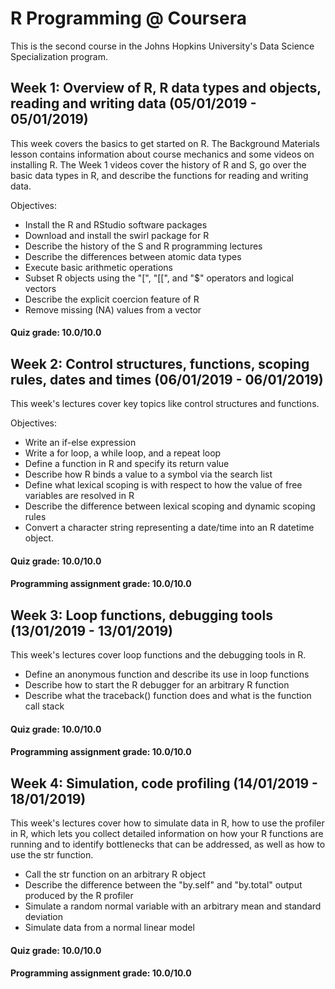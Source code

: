 # R Programming @ Coursera

This is the second course in the Johns Hopkins University's Data Science Specialization program.

## Week 1: Overview of R, R data types and objects, reading and writing data (05/01/2019 - 05/01/2019)
This week covers the basics to get started on R. The Background Materials lesson contains information about course mechanics and some videos on installing R. The Week 1 videos cover the history of R and S, go over the basic data types in R, and describe the functions for reading and writing data.

Objectives:
* Install the R and RStudio software packages
* Download and install the swirl package for R
* Describe the history of the S and R programming lectures
* Describe the differences between atomic data types
* Execute basic arithmetic operations
* Subset R objects using the "[", "[[", and "$" operators and logical vectors
* Describe the explicit coercion feature of R
* Remove missing (NA) values from a vector

#### Quiz grade: 10.0/10.0

## Week 2: Control structures, functions, scoping rules, dates and times (06/01/2019 - 06/01/2019)
This week's lectures cover key topics like control structures and functions.

Objectives:
* Write an if-else expression
* Write a for loop, a while loop, and a repeat loop
* Define a function in R and specify its return value
* Describe how R binds a value to a symbol via the search list
* Define what lexical scoping is with respect to how the value of free variables are resolved in R
* Describe the difference between lexical scoping and dynamic scoping rules
* Convert a character string representing a date/time into an R datetime object.

#### Quiz grade: 10.0/10.0
#### Programming assignment grade: 10.0/10.0

## Week 3: Loop functions, debugging tools (13/01/2019 - 13/01/2019)

This week's lectures cover loop functions and the debugging tools in R.
* Define an anonymous function and describe its use in loop functions
* Describe how to start the R debugger for an arbitrary R function
* Describe what the traceback() function does and what is the function call stack

#### Quiz grade: 10.0/10.0
#### Programming assignment grade: 10.0/10.0

## Week 4: Simulation, code profiling (14/01/2019 - 18/01/2019)

This week's lectures cover how to simulate data in R, how to use the profiler in R, which lets you collect detailed information on how your R functions are running and to identify bottlenecks that can be addressed, as well as how to use the str function.
* Call the str function on an arbitrary R object
* Describe the difference between the "by.self" and "by.total" output produced by the R profiler
* Simulate a random normal variable with an arbitrary mean and standard deviation
* Simulate data from a normal linear model

#### Quiz grade: 10.0/10.0
#### Programming assignment grade: 10.0/10.0
